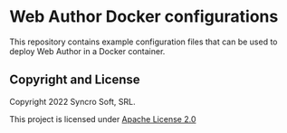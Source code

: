 # Web Author Docker configurations

This repository contains example configuration files that can be used to deploy Web Author in a Docker container.

Copyright and License
---------------------
Copyright 2022 Syncro Soft, SRL.

This project is licensed under [Apache License 2.0](https://github.com/oxygenxml/web-author-docker/tree/master/LICENSE)


